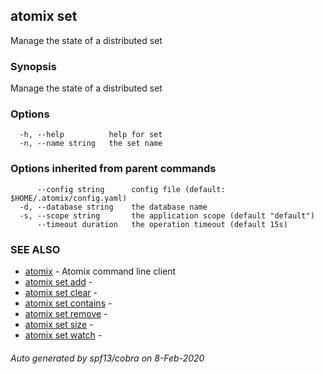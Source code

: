 ## atomix set

Manage the state of a distributed set

### Synopsis

Manage the state of a distributed set

### Options

```
  -h, --help          help for set
  -n, --name string   the set name
```

### Options inherited from parent commands

```
      --config string      config file (default: $HOME/.atomix/config.yaml)
  -d, --database string    the database name
  -s, --scope string       the application scope (default "default")
      --timeout duration   the operation timeout (default 15s)
```

### SEE ALSO

* [atomix](atomix.md)	 - Atomix command line client
* [atomix set add](atomix_set_add.md)	 - 
* [atomix set clear](atomix_set_clear.md)	 - 
* [atomix set contains](atomix_set_contains.md)	 - 
* [atomix set remove](atomix_set_remove.md)	 - 
* [atomix set size](atomix_set_size.md)	 - 
* [atomix set watch](atomix_set_watch.md)	 - 

###### Auto generated by spf13/cobra on 8-Feb-2020
